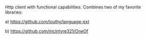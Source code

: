 Http client with functional capabilities. Combines two of my favorite libraries:

a) https://github.com/louthy/language-ext

b) https://github.com/mcintyre321/OneOf 
